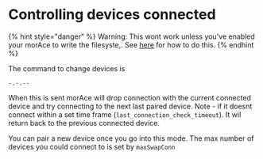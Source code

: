 # Controlling devices connected

{% hint style="danger" %}
Warning: This wont work unless you've enabled your morAce to write the filesyste,. See [here](configuring-morace.md#want-to-pair-to-more-than-one-bluetooth-device-or-use-switch-control-mode) for how to do this.&#x20;
{% endhint %}

The command to change devices is&#x20;

`-.-.--`&#x20;

When this is sent morAce will drop connection with the current connected device and try connecting to the next last paired device. Note - if it doesnt connect within a set time frame (`last_connection_check_timeout`). It wil return back to the previous connected device.&#x20;

You can pair a new device once you go into this mode. The max number of devices you could connect to is set by `maxSwapConn`

